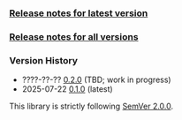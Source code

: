 ### [Release notes for latest version](latest.md)

### [Release notes for all versions](full.md)

### Version History

* ????-??-?? [0.2.0](0.2.0) (TBD; work in progress)
* 2025-07-22 [0.1.0](0.1.0) (latest)


This library is strictly following [SemVer 2.0.0](https://semver.org/spec/v2.0.0.html).
